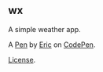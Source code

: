 wx
--
A simple weather app.

A [Pen](https://codepen.io/whosyerricky/pen/EyXrdA) by [Eric](http://codepen.io/whosyerricky) on [CodePen](http://codepen.io/).

[License](https://codepen.io/whosyerricky/pen/EyXrdA/license).